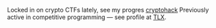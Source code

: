 Locked in on crypto CTFs lately, see my progres [cryptohack](https://cryptohack.org/user/kiseia/)
Previously active in competitive programming — see profile at [TLX](https://tlx.toki.id/profiles/fqhhusain).
